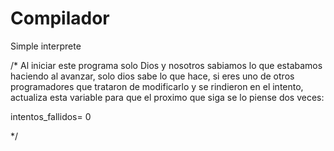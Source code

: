 # Compilador
Simple interprete

/* Al iniciar este programa solo Dios y nosotros sabiamos lo que estabamos haciendo
al avanzar, solo dios sabe lo que hace,
si eres uno de otros programadores que trataron de modificarlo y se rindieron en el
intento, actualiza esta variable para que el proximo que siga se lo piense dos
veces:

intentos_fallidos= 0

*/
